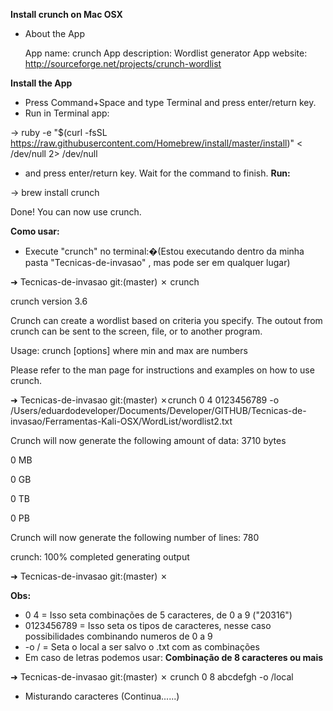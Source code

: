 **Install crunch on Mac OSX**
* About the App

    App name: crunch
    App description: Wordlist generator
    App website: http://sourceforge.net/projects/crunch-wordlist

**Install the App**

* Press Command+Space and type Terminal and press enter/return key.
* Run in Terminal app:

-> ruby -e "$(curl -fsSL https://raw.githubusercontent.com/Homebrew/install/master/install)" < /dev/null 2> /dev/null
* and press enter/return key. Wait for the command to finish.
**Run:**

-> brew install crunch

Done! You can now use crunch.

**Como usar:**

* Execute "crunch" no terminal:�(Estou executando dentro da minha pasta "Tecnicas-de-invasao" , mas pode ser em qualquer lugar)

➜  Tecnicas-de-invasao git:(master) ✗ crunch

crunch version 3.6

Crunch can create a wordlist based on criteria you specify.  The outout from crunch can be sent to the screen, file, or to another program.

Usage: crunch <min> <max> [options]
where min and max are numbers

Please refer to the man page for instructions and examples on how to use crunch.

➜  Tecnicas-de-invasao git:(master) ✗crunch 0 4 0123456789 -o /Users/eduardodeveloper/Documents/Developer/GITHUB/Tecnicas-de-invasao/Ferramentas-Kali-OSX/WordList/wordlist2.txt

Crunch will now generate the following amount of data: 3710 bytes

0 MB

0 GB

0 TB

0 PB

Crunch will now generate the following number of lines: 780

crunch: 100% completed generating output

➜  Tecnicas-de-invasao git:(master) ✗

**Obs:**
* 0 4 = Isso seta combinações de 5 caracteres, de 0 a 9 ("20316")
* 0123456789 = Isso seta os tipos de caracteres, nesse caso possibilidades combinando numeros de 0 a 9
* -o / = Seta o local a ser salvo o .txt com as combinações
* Em caso de letras podemos usar:
**Combinação de 8 caracteres ou mais**

➜  Tecnicas-de-invasao git:(master) ✗ crunch 0 8 abcdefgh -o /local

* Misturando caracteres (Continua......)
